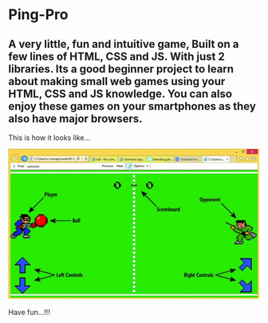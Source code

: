 # Ping-Pro
A very little, fun and intuitive game, Built on a few lines of HTML, CSS and JS. With just 2 libraries. Its a good beginner project to learn about making small web games using your HTML, CSS and JS knowledge. You can also enjoy these games on your smartphones as they also have major browsers.
--------------------------------------------------------------------------------------------------
This is how it looks like...

![](/Image_Files/figure.png)

Have fun...!!!
